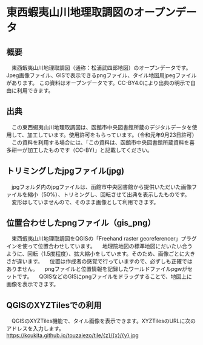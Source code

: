 # 東西蝦夷山川地理取調図のオープンデータ
## 概要
　東西蝦夷山川地理取調図（通称：松浦武四郎地図）のオープンデータです。Jpeg画像ファイル、GISで表示できるpngファイル、タイル地図用jpegファイルがあります。
 この資料はオープンデータです。CC-BY4.0により出典の明示で自由に利用できます。
 
## 出典
　この東西蝦夷山川地理取調図は、函館市中央図書館所蔵のデジタルデータを使用して、加工しています。使用許可をもらっています。（令和元年9月23日許可）
　この資料を利用する場合には、「この資料は、函館市中央図書館所蔵資料を喜多耕一が加工したものです（CC-BY)」と記載してください。
 
## トリミングしたjpgファイル(jpg)
　jpgフォルダ内のjpgファイルは、函館市中央図書館から提供いただいた画像ファイルを縮小（50%）、トリミングし、回転させて出典を表示したものです。
　変形はしていませんので、そのまま画像として利用できます。
 
## 位置合わせしたpngファイル（gis_png）
　東西蝦夷山川地理取調図をQGISの「Freehand raster georeferencer」プラグインを使って位置合わせしています。
　地理院地図の標準地図にだいたい合うように、回転（1.5度程度）、拡大縮小をしています。そのため、画像ごとに大きさが違います。
　位置は作成者の感覚で行っていますので、必ずしも正確ではありません。
　pngファイルと位置情報を記録したワールドファイルpgwがセットです。
　QGISなどのGISにpngファイルをドラッグすることで、地図上に画像を表示できます。
 
## QGISのXYZTilesでの利用
　QGISのXYZTiles機能で、タイル画像を表示できます。XYZTilesのURLに次のアドレスを入力します。
　https://koukita.github.io/touzaiezo/tile/{z}/{x}/{y}.jpg



